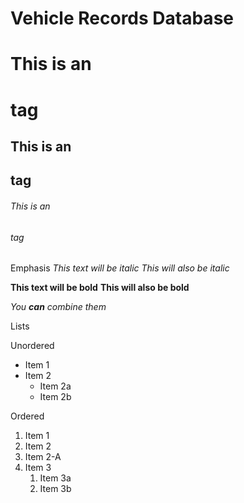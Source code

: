 # Vehicle Records Database

# This is an <h1> tag
## This is an <h2> tag
###### This is an <h6> tag
  
Emphasis
*This text will be italic*
_This will also be italic_

**This text will be bold**
__This will also be bold__

_You **can** combine them_

Lists

Unordered
* Item 1
* Item 2
  * Item 2a
  * Item 2b

Ordered
1. Item 1
1. Item 2
1. Item 2-A
1. Item 3
   1. Item 3a
   1. Item 3b
